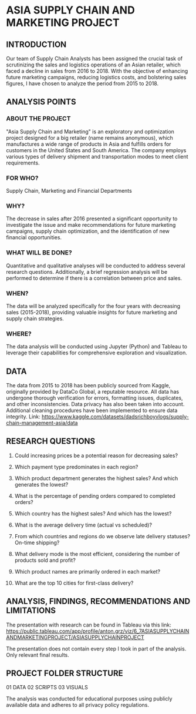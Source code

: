 # ASIA SUPPLY CHAIN AND MARKETING PROJECT 

## INTRODUCTION 
Our team of Supply Chain Analysts has been assigned the crucial task of scrutinizing the sales and logistics operations of an Asian retailer, which faced a decline in sales from 2016 to 2018. With the objective of enhancing future marketing campaigns, reducing logistics costs, and bolstering sales figures, I have chosen to analyze the period from 2015 to 2018.

## ANALYSIS POINTS 

### ABOUT THE PROJECT
"Asia Supply Chain and Marketing" is an exploratory and optimization project designed for a big retailer (name remains anonymous), which manufactures a wide range of products in Asia and fulfills orders for customers in the United States and South America. The company employs various types of delivery shipment and transportation modes to meet client requirements.

### FOR WHO? 
Supply Chain, Marketing and Financial Departments

### WHY? 
The decrease in sales after 2016 presented a significant opportunity to investigate the issue and make recommendations for future marketing campaigns, supply chain optimization, and the identification of new financial opportunities.

### WHAT WILL BE DONE? 
Quantitative and qualitative analyses will be conducted to address several research questions. Additionally, a brief regression analysis will be performed to determine if there is a correlation between price and sales.

### WHEN? 
The data will be analyzed specifically for the four years with decreasing sales (2015-2018), providing valuable insights for future marketing and supply chain strategies.

### WHERE? 
The data analysis will be conducted using Jupyter (Python) and Tableau to leverage their capabilities for comprehensive exploration and visualization.

## DATA 
The data from 2015 to 2018 has been publicly sourced from Kaggle, originally provided by DataCo Global, a reputable resource. All data has undergone thorough verification for errors, formatting issues, duplicates, and other inconsistencies. Data privacy has also been taken into account. Additional cleaning procedures have been implemented to ensure data integrity.
Link: https://www.kaggle.com/datasets/dadsrichboyvlogs/supply-chain-management-asia/data

## RESEARCH QUESTIONS

1. Could increasing prices be a potential reason for decreasing sales?

2. Which payment type predominates in each region?

3. Which product department generates the highest sales? And which generates the lowest?

4. What is the percentage of pending orders compared to completed orders?

5. Which country has the highest sales? And which has the lowest?

6. What is the average delivery time (actual vs scheduled)?

7. From which countries and regions do we observe late delivery statuses? On-time shipping?

8. What delivery mode is the most efficient, considering the number of products sold and profit?

9. Which product names are primarily ordered in each market?

10. What are the top 10 cities for first-class delivery?

## ANALYSIS, FINDINGS, RECOMMENDATIONS AND LIMITATIONS
The presentation with research can be found in Tableau via this link: 
https://public.tableau.com/app/profile/anton.grz/viz/6_7ASIASUPPLYCHAINANDMARKETINGPROJECT/ASIASUPPLYCHAINPROJECT

The presentation does not contain every step I took in part of the analysis. Only relevant final results.

## PROJECT FOLDER STRUCTURE 

01 DATA 
02 SCRIPTS 
03 VISUALS 

The analysis was conducted for educational purposes using publicly available data and adheres to all privacy policy regulations.
